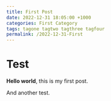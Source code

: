 ```yaml
---
title: First Post
date: 2022-12-31 18:05:00 +1000
categories: First Category
tags: tagone tagtwo tagthree tagfour
permalink: /2022-12-31-First
---
```


# Test

**Hello world**, this is my first post.

And another test.

